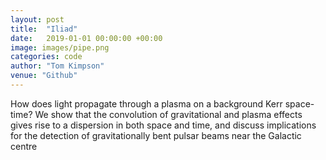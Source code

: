 ```yaml
---
layout: post
title:  "Iliad"
date:   2019-01-01 00:00:00 +00:00
image: images/pipe.png
categories: code
author: "Tom Kimpson"
venue: "Github"
---
```

How does light propagate through a plasma on a background Kerr space-time? We show that the convolution of gravitational and plasma effects gives rise to a dispersion in both space and time,  and discuss implications for the detection of gravitationally bent pulsar beams near the Galactic centre
